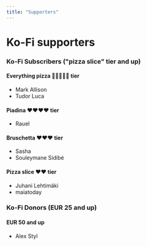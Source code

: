 ```yaml
---
title: "Supporters"
---
```


# Ko-Fi supporters

### Ko-Fi Subscribers ("pizza slice" tier and up)

#### Everything pizza 🍕🍕🍕🍕🍕 tier
 * Mark Allison
 * Tudor Luca

#### Piadina ❤️❤️❤️❤️ tier
 * Rauel

#### Bruschetta ❤️❤️❤️ tier
 * Sasha
 * Souleymane Sidibé

#### Pizza slice ❤️❤️ tier
 * Juhani Lehtimäki
 * maiatoday

### Ko-Fi Donors (EUR 25 and up)

#### EUR 50 and up

* Alex Styl
